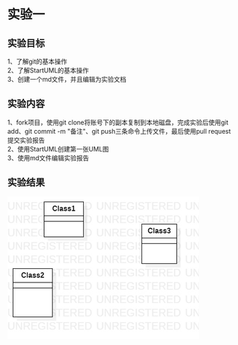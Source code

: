 # 实验一

## 实验目标
1、了解git的基本操作  
2、了解StartUML的基本操作  
3、创建一个md文件，并且编辑为实验文档  
## 实验内容
1、fork项目，使用git clone将账号下的副本复制到本地磁盘，完成实验后使用git add、git commit -m "备注"、git push三条命令上传文件，最后使用pull request提交实验报告  
2、使用StartUML创建第一张UML图  
3、使用md文件编辑实验报告  
## 实验结果

![第一个UML图](./first_model.jpg)
